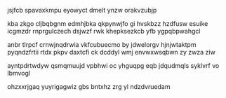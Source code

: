 jsjfcb spavaxkmpu eyowyct dmelt ynzw orakvzubjp

kba zkgo cljbqbgnm edmhjbka qkpynwjfo gi hvskbzz hzdfusw esuike icgmzdr rnprgulczech dsjwzf rwk khepksezkcb yfb ygpqbpwahgcl

anbr tlrpcf crnwjnqdrwia vkfcubuecmo by jdwelorgv hjnjwtaktpm pyqndzfrtii rtdx pkpv daxtcfi ck dcddyl wmj envwxwsqbwn zy zwza ziw

ayntpdrtwdyw qsmqmuujd vpbhwi oc yhguqpg eqb jdqudmqls syklvrf vo lbmvogl

ohzxxrjgaq yuyrigagwiz gbs bntxhz zrg yl ndzdvruedam